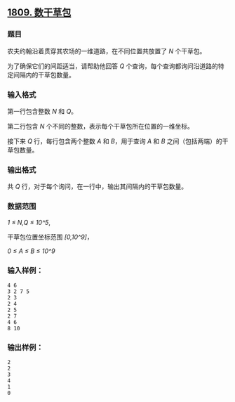 ## [1809. 数干草包](https://www.acwing.com/problem/content/1811/)

### 题目

农夫约翰沿着贯穿其农场的一维道路，在不同位置共放置了 *N* 个干草包。

为了确保它们的间距适当，请帮助他回答 *Q* 个查询，每个查询都询问沿道路的特定间隔内的干草包数量。

### 输入格式

第一行包含整数 *N* 和 *Q*。

第二行包含 *N* 个不同的整数，表示每个干草包所在位置的一维坐标。

接下来 *Q* 行，每行包含两个整数 *A* 和 *B*，用于查询 *A* 和 *B* 之间（包括两端）的干草包数量。

### 输出格式

共 *Q* 行，对于每个询问，在一行中，输出其间隔内的干草包数量。

### 数据范围

*1 ≤ N,Q ≤ 10^5*,

干草包位置坐标范围 *[0,10^9]*，

*0 ≤ A ≤ B ≤ 10^9*

### 输入样例：

```
4 6
3 2 7 5
2 3
2 4
2 5
2 7
4 6
8 10
```

### 输出样例：

```
2
2
3
4
1
0
```
